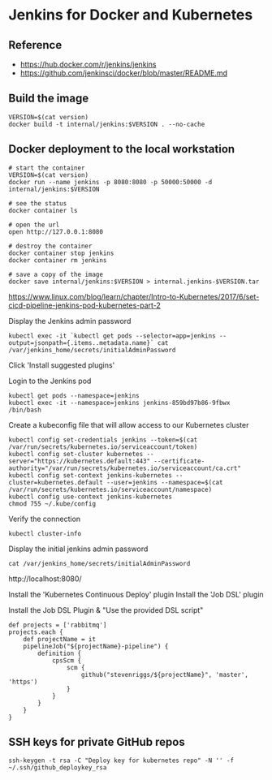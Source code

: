 # Jenkins for Docker and Kubernetes

## Reference
- https://hub.docker.com/r/jenkins/jenkins
- https://github.com/jenkinsci/docker/blob/master/README.md


## Build the image
~~~
VERSION=$(cat version)
docker build -t internal/jenkins:$VERSION . --no-cache
~~~

## Docker deployment to the local workstation

~~~
# start the container
VERSION=$(cat version)
docker run --name jenkins -p 8080:8080 -p 50000:50000 -d internal/jenkins:$VERSION

# see the status
docker container ls

# open the url
open http://127.0.0.1:8080

# destroy the container
docker container stop jenkins
docker container rm jenkins

# save a copy of the image
docker save internal/jenkins:$VERSION > internal.jenkins-$VERSION.tar
~~~


https://www.linux.com/blog/learn/chapter/Intro-to-Kubernetes/2017/6/set-cicd-pipeline-jenkins-pod-kubernetes-part-2


Display the Jenkins admin password 
~~~
kubectl exec -it `kubectl get pods --selector=app=jenkins --output=jsonpath={.items..metadata.name}` cat /var/jenkins_home/secrets/initialAdminPassword
~~~

Click 'Install suggested plugins'


Login to the Jenkins pod
~~~
kubectl get pods --namespace=jenkins
kubectl exec -it --namespace=jenkins jenkins-859bd97b86-9fbwx /bin/bash
~~~

Create a kubeconfig file that will allow access to our Kubernetes cluster
~~~
kubectl config set-credentials jenkins --token=$(cat /var/run/secrets/kubernetes.io/serviceaccount/token)
kubectl config set-cluster kubernetes --server="https://kubernetes.default:443" --certificate-authority="/var/run/secrets/kubernetes.io/serviceaccount/ca.crt"
kubectl config set-context jenkins-kubernetes --cluster=kubernetes.default --user=jenkins --namespace=$(cat /var/run/secrets/kubernetes.io/serviceaccount/namespace)
kubectl config use-context jenkins-kubernetes
chmod 755 ~/.kube/config
~~~

Verify the connection
~~~
kubectl cluster-info
~~~

Display the initial jenkins admin password
~~~
cat /var/jenkins_home/secrets/initialAdminPassword
~~~

http://localhost:8080/

Install the 'Kubernetes Continuous Deploy' plugin
Install the 'Job DSL' plugin


Install the Job DSL Plugin & "Use the provided DSL script"
~~~
def projects = ['rabbitmq']
projects.each {
	def projectName = it
	pipelineJob("${projectName}-pipeline") {
    	definition {
        	cpsScm {
            	scm {
                	github("stevenriggs/${projectName}", 'master', 'https')
            	}
        	}
    	}
	}  
}
~~~



## SSH keys for private GitHub repos
~~~
ssh-keygen -t rsa -C "Deploy key for kubernetes repo" -N '' -f ~/.ssh/github_deploykey_rsa
~~~

